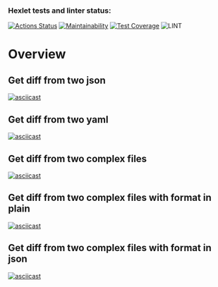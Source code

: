 ### Hexlet tests and linter status:
[![Actions Status](https://github.com/ruslanmsk/frontend-project-lvl2/workflows/hexlet-check/badge.svg)](https://github.com/ruslanmsk/frontend-project-lvl2/actions)
[![Maintainability](https://api.codeclimate.com/v1/badges/78dc424f5dbbf90d926d/maintainability)](https://codeclimate.com/github/ruslanmsk/frontend-project-lvl2/maintainability)
[![Test Coverage](https://api.codeclimate.com/v1/badges/78dc424f5dbbf90d926d/test_coverage)](https://codeclimate.com/github/ruslanmsk/frontend-project-lvl2/test_coverage)
![LINT](https://github.com/ruslanmsk/frontend-project-lvl2/workflows/LINT/badge.svg)

# Overview

## Get diff from two json
[![asciicast](https://asciinema.org/a/BLvTVECbPvSIp8Z3W8joGENGi.svg)](https://asciinema.org/a/BLvTVECbPvSIp8Z3W8joGENGi)

## Get diff from two yaml
[![asciicast](https://asciinema.org/a/fuCwV2LuGQPGYrLwWAcLs7v4x.svg)](https://asciinema.org/a/fuCwV2LuGQPGYrLwWAcLs7v4x)

## Get diff from two complex files
[![asciicast](https://asciinema.org/a/lxcOIdpcHjN9pIFWcbiDTXrOa.svg)](https://asciinema.org/a/lxcOIdpcHjN9pIFWcbiDTXrOa)

## Get diff from two complex files with format in plain
[![asciicast](https://asciinema.org/a/hSrPUUVXluP8aLqd98MT3cK7P.svg)](https://asciinema.org/a/hSrPUUVXluP8aLqd98MT3cK7P)

## Get diff from two complex files with format in json
[![asciicast](https://asciinema.org/a/Ep3I62t6T5PTa4JXJggroWLsO.svg)](https://asciinema.org/a/Ep3I62t6T5PTa4JXJggroWLsO)
